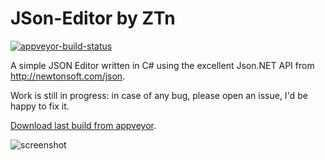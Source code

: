 JSon-Editor by ZTn
==================
[![appveyor-build-status](https://ci.appveyor.com/api/projects/status/ojmuwo49qwb1xlae/branch/master?svg=true)](https://ci.appveyor.com/project/zetoken/json-editor/branch/master)

A simple JSON Editor written in C# using the excellent Json.NET API from http://newtonsoft.com/json.

Work is still in progress: in case of any bug, please open an issue, I'd be happy to fix it.

[Download last build from appveyor](https://ci.appveyor.com/api/projects/zetoken/json-editor/artifacts/Json%20Editor/bin/ztn-json-editor.zip).

![screenshot](https://github.com/zetoken/JSon-Editor/wiki/screenshot512.png)
